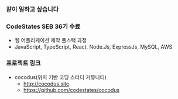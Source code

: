### 같이 일하고 싶습니다

### CodeStates SEB 36기 수료
- 웹 어플리케이션 제작 풀스택 과정
- JavaScript, TypeScript, React, Node.Js, ExpressJs, MySQL, AWS

### 프로젝트 링크
- cocodus(위치 기반 코딩 스터디 커뮤니티)
  - http://cocodus.site
  - https://github.com/codestates/cocodus
